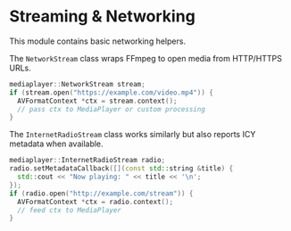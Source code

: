 # Streaming & Networking

This module contains basic networking helpers.

The `NetworkStream` class wraps FFmpeg to open media from HTTP/HTTPS URLs.

```cpp
mediaplayer::NetworkStream stream;
if (stream.open("https://example.com/video.mp4")) {
  AVFormatContext *ctx = stream.context();
  // pass ctx to MediaPlayer or custom processing
}
```

The `InternetRadioStream` class works similarly but also reports ICY metadata
when available.

```cpp
mediaplayer::InternetRadioStream radio;
radio.setMetadataCallback([](const std::string &title) {
  std::cout << "Now playing: " << title << '\n';
});
if (radio.open("http://example.com/stream")) {
  AVFormatContext *ctx = radio.context();
  // feed ctx to MediaPlayer
}
```
